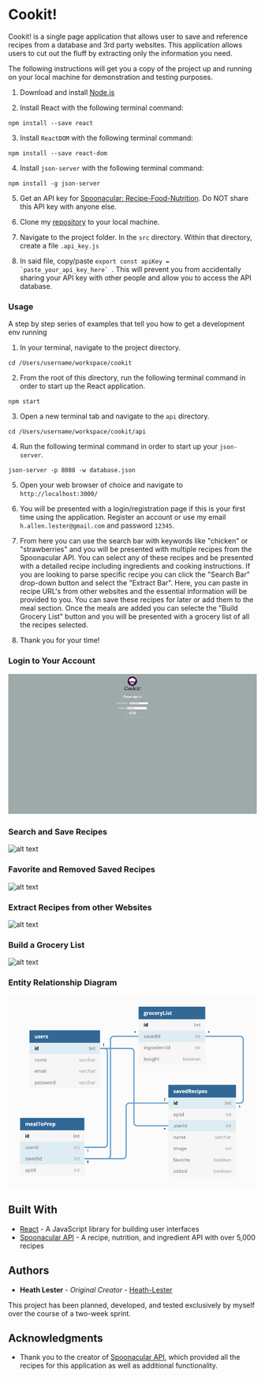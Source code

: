 # Cookit!

Cookit! is a single page application that allows user to save and reference recipes from a database and 3rd party websites. This application allows users to cut out the fluff by extracting only the information you need.

The following instructions will get you a copy of the project up and running on your local machine for demonstration and testing purposes.

1. Download and install [Node.js](https://nodejs.org/en/)

2. Install React with the following terminal command:
```
npm install --save react
```

3. Install ```ReactDOM``` with the following terminal command:
```
npm install --save react-dom
```

4. Install ```json-server``` with the following terminal command:
```
npm install -g json-server
```

5. Get an API key for [Spoonacular: Recipe-Food-Nutrition](https://rapidapi.com/spoonacular/api/recipe-food-nutrition/details//). Do NOT share this API key with anyone else.

6. Clone my [repository](https://github.com/Heath-Lester/cookit) to your local machine.

7. Navigate to the project folder. In the ```src``` directory. Within that directory, create a file ```.api_key.js```

8. In said file, copy/paste ```export const apiKey = `paste_your_api_key_here` ```. This will prevent you from accidentally sharing your API key with other people and allow you to access the API database.


### Usage

A step by step series of examples that tell you how to get a development env running

1. In your terminal, navigate to the project directory. 

```
cd /Users/username/workspace/cookit
```

2. From the root of this directory, run the following terminal command in order to start up the React application.

```
npm start
```

3. Open a new terminal tab and navigate to the ```api``` directory.

```
cd /Users/username/workspace/cookit/api
```

4. Run the following terminal command in order to start up your ```json-server```.

```
json-server -p 8088 -w database.json
```

5. Open your web browser of choice and navigate to ```http://localhost:3000/```

6. You will be presented with a login/registration page if this is your first time using the application. Register an account or use my email ```h.allen.lester@gmail.com``` and password ```12345```.

7. From here you can use the search bar with keywords like "chicken" or "strawberries" and you will be presented with multiple recipes from the Spoonacular API. You can select any of these recipes and be presented with a detailed recipe including ingredients and cooking instructions. If you are looking to parse specific recipe you can click the "Search Bar" drop-down button and select the "Extract Bar". Here, you can paste in recipe URL's from other websites and the essential information will be provided to you. You can save these recipes for later or add them to the meal section. Once the meals are added you can selecte the "Build Grocery List" button and you will be presented with a grocery list of all the recipes selected. 

8. Thank you for your time!


### Login to Your Account
![alt text](https://github.com/Heath-Lester/cookit/blob/main/src/images/login.gif?raw=true)

### Search and Save Recipes
![alt text](https://github.com/Heath-Lester/cookit/blob/main/src/images/search_and_save.gif?raw=true)

### Favorite and Removed Saved Recipes
![alt text](https://github.com/Heath-Lester/cookit/blob/main/src/images/edit_and_delete.gif?raw=true)

### Extract Recipes from other Websites
![alt text](https://github.com/Heath-Lester/cookit/blob/main/src/images/extract_and_save.gif?raw=true)

### Build a Grocery List
![alt text](https://github.com/Heath-Lester/cookit/blob/main/src/images/grocery_list.gif?raw=true)

### Entity Relationship Diagram
![alt text](https://github.com/Heath-Lester/cookit/blob/main/src/images/cookit_erd.png?raw=true)


## Built With

* [React](https://reactjs.org/) - A JavaScript library for building user interfaces
* [Spoonacular API](https://spoonacular.com/food-api//) - A recipe, nutrition, and ingredient API with over 5,000 recipes

## Authors

* **Heath Lester** - *Original Creator* - [Heath-Lester](https://github.com/Heath-Lester)

This project has been planned, developed, and tested exclusively by myself over the course of a two-week sprint.

## Acknowledgments

* Thank you to the creator of [Spoonacular API](https://rapidapi.com/spoonacular/api/recipe-food-nutrition/details//), which provided all the recipes for this application as well as additional functionality.
